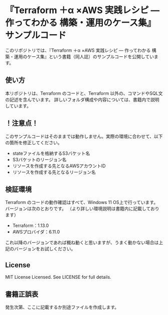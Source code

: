 # 『Terraform ＋α ×AWS 実践レシピ ― 作ってわかる 構築・運用のケース集』サンプルコード

このリポジトリでは、『Terraform ＋α ×AWS 実践レシピ ― 作ってわかる 構築・運用のケース集』という書籍（同人誌）のサンプルコードを公開しています。

## 使い方

本リポジトリは、Terraform のコードと、Terraform 以外の、コマンドやSQL文の記述を含んでいます。
詳しいフォルダ構成や内容については、書籍内で説明しています。

## ！注意点！

このサンプルコードはそのままでは動作しません。実際の環境に合わせて、以下の箇所を修正してください。

- stateファイルを格納するS3バケット名
- S3バケットのリージョン名
- リソースを作成する先となるAWSアカウントID
- リソースを作成する先となるリージョン名

## 検証環境

Terraform のコードの動作確認はすべて、Windows 11 OS上で行っています。
バージョンは次のとおりです。
（より詳しい環境説明は書籍内に記載しております）

- Terraform：1.13.0
- AWSプロバイダ：6.11.0

これ以降のバージョンであれば概ね動くと思いますが、うまく動かない場合は上記のバージョンをお試しください。

## License

MIT License Licensed. See LICENSE for full details.

## 書籍正誤表

発生次第、ここに記載するか別途ファイルを作成します。
